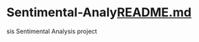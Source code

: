 # Sentimental-Analy[README.md](https://github.com/Naveed945/Sentimental-Analysis/files/9185800/README.md)
sis
Sentimental Analysis project
